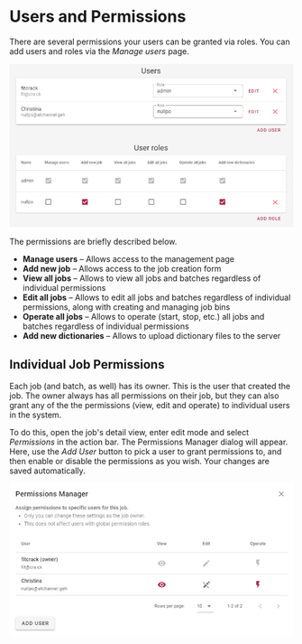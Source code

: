 Users and Permissions
=====================

There are several permissions your users can be granted via roles. You can add users and roles via the _Manage users_ page.

![User management page](../_media/img/user-management.jpg)

The permissions are briefly described below.

- __Manage users__ – Allows access to the management page
- __Add new job__ – Allows access to the job creation form
- __View all jobs__ – Allows to view all jobs and batches regardless of individual permissions
- __Edit all jobs__ – Allows to edit all jobs and batches regardless of individual permissions, along with creating and managing job bins
- __Operate all jobs__ – Allows to operate (start, stop, etc.) all jobs and batches regardless of individual permissions
- __Add new dictionaries__ – Allows to upload dictionary files to the server


Individual Job Permissions
--------------------------

Each job (and batch, as well) has its owner. This is the user that created the job. The owner always has all permissions on their job, but they can also grant any of the the permissions (view, edit and operate) to individual users in the system.

To do this, open the job's detail view, enter edit mode and select _Permissions_ in the action bar. The Permissions Manager dialog will appear. Here, use the _Add User_ button to pick a user to grant permissions to, and then enable or disable the permissions as you wish. Your changes are saved automatically.

![Job permissions manager](../_media/img/perms-manager.jpg)
